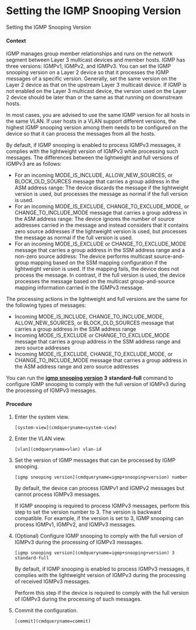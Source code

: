 Setting the IGMP Snooping Version
=================================

Setting the IGMP Snooping Version

#### Context

IGMP manages group member relationships and runs on the network segment between Layer 3 multicast devices and member hosts. IGMP has three versions: IGMPv1, IGMPv2, and IGMPv3. You can set the IGMP snooping version on a Layer 2 device so that it processes the IGMP messages of a specific version. Generally, set the same version on the Layer 2 device as that on the upstream Layer 3 multicast device. If IGMP is not enabled on the Layer 3 multicast device, the version used on the Layer 2 device should be later than or the same as that running on downstream hosts.

In most cases, you are advised to use the same IGMP version for all hosts in the same VLAN. If user hosts in a VLAN support different versions, the highest IGMP snooping version among them needs to be configured on the device so that it can process the messages from all the hosts.

By default, if IGMP snooping is enabled to process IGMPv3 messages, it complies with the lightweight version of IGMPv3 while processing such messages. The differences between the lightweight and full versions of IGMPv3 are as follows:

* For an incoming MODE\_IS\_INCLUDE, ALLOW\_NEW\_SOURCES, or BLOCK\_OLD\_SOURCES message that carries a group address in the ASM address range: The device discards the message if the lightweight version is used, but processes the message as normal if the full version is used.
* For an incoming MODE\_IS\_EXCLUDE, CHANGE\_TO\_EXCLUDE\_MODE, or CHANGE\_TO\_INCLUDE\_MODE message that carries a group address in the ASM address range: The device ignores the number of source addresses carried in the message and instead considers that it contains zero source addresses if the lightweight version is used, but processes the message as normal if the full version is used.
* For an incoming MODE\_IS\_EXCLUDE or CHANGE\_TO\_EXCLUDE\_MODE message that carries a group address in the SSM address range and a non-zero source address: The device performs multicast source-and-group mapping based on the SSM mapping configuration if the lightweight version is used. If the mapping fails, the device does not process the message. In contrast, if the full version is used, the device processes the message based on the multicast group-and-source mapping information carried in the IGMPv3 message.

The processing actions in the lightweight and full versions are the same for the following types of messages:

* Incoming MODE\_IS\_INCLUDE, CHANGE\_TO\_INCLUDE\_MODE, ALLOW\_NEW\_SOURCES, or BLOCK\_OLD\_SOURCES message that carries a group address in the SSM address range
* Incoming MODE\_IS\_EXCLUDE or CHANGE\_TO\_EXCLUDE\_MODE message that carries a group address in the SSM address range and zero source addresses
* Incoming MODE\_IS\_EXCLUDE, CHANGE\_TO\_EXCLUDE\_MODE, or CHANGE\_TO\_INCLUDE\_MODE message that carries a group address in the ASM address range and zero source addresses

You can run the [**igmp snooping version**](cmdqueryname=igmp+snooping+version) **3** **standard-full** command to configure IGMP snooping to comply with the full version of IGMPv3 during the processing of IGMPv3 messages.


#### Procedure

1. Enter the system view.
   
   
   ```
   [system-view](cmdqueryname=system-view)
   ```
2. Enter the VLAN view.
   
   
   ```
   [vlan](cmdqueryname=vlan) vlan-id
   ```
3. Set the version of IGMP messages that can be processed by IGMP snooping.
   
   
   ```
   [igmp snooping version](cmdqueryname=igmp+snooping+version) number
   ```
   
   By default, the device can process IGMPv1 and IGMPv2 messages but cannot process IGMPv3 messages.
   
   If IGMP snooping is required to process IGMPv3 messages, perform this step to set the version number to 3. The version is backward compatible. For example, if the version is set to 3, IGMP snooping can process IGMPv1, IGMPv2, and IGMPv3 messages.
4. (Optional) Configure IGMP snooping to comply with the full version of IGMPv3 during the processing of IGMPv3 messages.
   
   
   ```
   [igmp snooping version](cmdqueryname=igmp+snooping+version) 3 standard-full
   ```
   
   By default, if IGMP snooping is enabled to process IGMPv3 messages, it complies with the lightweight version of IGMPv3 during the processing of received IGMPv3 messages.
   
   Perform this step if the device is required to comply with the full version of IGMPv3 during the processing of such messages.
5. Commit the configuration.
   
   
   ```
   [commit](cmdqueryname=commit)
   ```